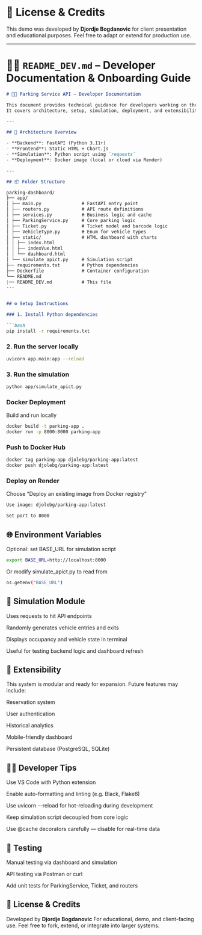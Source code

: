 # 📄 License & Credits
This demo was developed by **Djordje Bogdanovic** for client presentation and educational purposes. 
Feel free to adapt or extend for production use.

---

# 🧑‍💻 `README_DEV.md` – Developer Documentation & Onboarding Guide

```markdown
# 🧑‍💻 Parking Service API – Developer Documentation

This document provides technical guidance for developers working on the Parking Service API project.  
It covers architecture, setup, simulation, deployment, and extensibility.

---

## 🧱 Architecture Overview

- **Backend**: FastAPI (Python 3.11+)
- **Frontend**: Static HTML + Chart.js
- **Simulation**: Python script using `requests`
- **Deployment**: Docker image (local or cloud via Render)

---

## 📦 Folder Structure

parking-dashboard/ 
├── app/ 
│ ├── main.py               # FastAPI entry point 
│ ├── routers.py            # API route definitions 
│ ├── services.py           # Business logic and cache 
│ ├── ParkingService.py     # Core parking logic 
│ ├── Ticket.py             # Ticket model and barcode logic 
│ ├── VehicleType.py        # Enum for vehicle types 
│ ├── static/               # HTML dashboard with charts 
│ │ ├── index.html 
│ │ ├── indexVue.html 
│ │ └── dashboard.html 
│ └── simulate_apict.py     # Simulation script 
├── requirements.txt        # Python dependencies 
├── Dockerfile              # Container configuration 
└── README.md           
|── README_DEV.md           # This file
---


## ⚙️ Setup Instructions

### 1. Install Python dependencies

```bash
pip install -r requirements.txt
```

### 2. Run the server locally

```bash
uvicorn app.main:app --reload
```
### 3. Run the simulation

```bash
python app/simulate_apict.py
```

### Docker Deployment
Build and run locally

```bash
docker build -t parking-app .
docker run -p 8000:8000 parking-app
```
### Push to Docker Hub

```bash
docker tag parking-app djolebg/parking-app:latest
docker push djolebg/parking-app:latest
```
### Deploy on Render
Choose “Deploy an existing image from Docker registry”

```bash
Use image: djolebg/parking-app:latest

Set port to 8000
```

## 🌐 Environment Variables
Optional: set BASE_URL for simulation script

```bash
export BASE_URL=http://localhost:8000
```
Or modify simulate_apict.py to read from 

```bash
os.getenv("BASE_URL")
```

## 🧪 Simulation Module
Uses requests to hit API endpoints

Randomly generates vehicle entries and exits

Displays occupancy and vehicle state in terminal

Useful for testing backend logic and dashboard refresh

## 🧩 Extensibility
This system is modular and ready for expansion. Future features may include:

Reservation system

User authentication

Historical analytics

Mobile-friendly dashboard

Persistent database (PostgreSQL, SQLite)

## 🧑‍🏫 Developer Tips
Use VS Code with Python extension

Enable auto-formatting and linting (e.g. Black, Flake8)

Use uvicorn --reload for hot-reloading during development

Keep simulation script decoupled from core logic

Use @cache decorators carefully — disable for real-time data

## 🧪 Testing
Manual testing via dashboard and simulation

API testing via Postman or curl

Add unit tests for ParkingService, Ticket, and routers

## 📄 License & Credits
Developed by **Djordje Bogdanovic** For educational, demo, and client-facing use. 
Feel free to fork, extend, or integrate into larger systems.